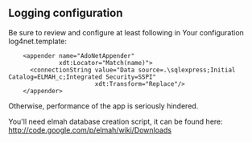 ## Logging configuration ##

Be sure to review and configure at least following in Your configuration log4net.template:

```
    <appender name="AdoNetAppender" 
              xdt:Locator="Match(name)">
      <connectionString value="Data source=.\sqlexpress;Initial Catalog=ELMAH_c;Integrated Security=SSPI" 
                        xdt:Transform="Replace"/>
    </appender>
```

Otherwise, performance of the app is seriously hindered.

You'll need elmah database creation script, it can be found here:
http://code.google.com/p/elmah/wiki/Downloads